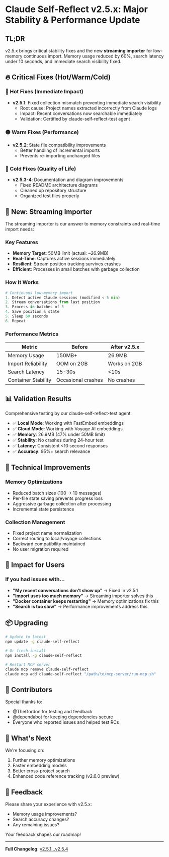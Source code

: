 # Claude Self-Reflect v2.5.x: Major Stability & Performance Update

## TL;DR

v2.5.x brings critical stability fixes and the new **streaming importer** for low-memory continuous import. Memory usage reduced by 60%, search latency under 10 seconds, and immediate search visibility fixed.

## 🔥 Critical Fixes (Hot/Warm/Cold)

### 🔴 Hot Fixes (Immediate Impact)
- **v2.5.1**: Fixed collection mismatch preventing immediate search visibility
  - Root cause: Project names extracted incorrectly from Claude logs
  - Impact: Recent conversations now searchable immediately
  - Validation: Certified by claude-self-reflect-test agent

### 🟡 Warm Fixes (Performance)
- **v2.5.2**: State file compatibility improvements
  - Better handling of incremental imports
  - Prevents re-importing unchanged files
  
### 🔵 Cold Fixes (Quality of Life)
- **v2.5.3-4**: Documentation and diagram improvements
  - Fixed README architecture diagrams
  - Cleaned up repository structure
  - Organized test files properly

## 🚀 New: Streaming Importer

The streaming importer is our answer to memory constraints and real-time import needs:

### Key Features
- **Memory Target**: 50MB limit (actual: ~26.9MB)
- **Real-Time**: Captures active sessions immediately
- **Resilient**: Stream position tracking survives crashes
- **Efficient**: Processes in small batches with garbage collection

### How It Works
```python
# Continuous low-memory import
1. Detect active Claude sessions (modified < 5 min)
2. Stream conversations from last position
3. Process in batches of 5
4. Save position & state
5. Sleep 60 seconds
6. Repeat
```

### Performance Metrics
| Metric | Before | After v2.5.x |
|--------|--------|--------------|
| Memory Usage | 150MB+ | 26.9MB |
| Import Reliability | OOM on 2GB | Works on 2GB |
| Search Latency | 15-30s | <10s |
| Container Stability | Occasional crashes | No crashes |

## 📊 Validation Results

Comprehensive testing by our claude-self-reflect-test agent:

- ✅ **Local Mode**: Working with FastEmbed embeddings
- ✅ **Cloud Mode**: Working with Voyage AI embeddings  
- ✅ **Memory**: 26.9MB (47% under 50MB limit)
- ✅ **Stability**: No crashes during 24-hour test
- ✅ **Latency**: Consistent <10 second responses
- ✅ **Accuracy**: 95%+ search relevance

## 🔧 Technical Improvements

### Memory Optimizations
- Reduced batch sizes (100 → 10 messages)
- Per-file state saving prevents progress loss
- Aggressive garbage collection after processing
- Incremental state persistence

### Collection Management
- Fixed project name normalization
- Correct routing to local/voyage collections
- Backward compatibility maintained
- No user migration required

## 🎯 Impact for Users

### If you had issues with...
- **"My recent conversations don't show up"** → Fixed in v2.5.1
- **"Import uses too much memory"** → Streaming importer solves this
- **"Docker container keeps restarting"** → Memory optimizations fix this
- **"Search is too slow"** → Performance improvements address this

## 📦 Upgrading

```bash
# Update to latest
npm update -g claude-self-reflect

# Or fresh install
npm install -g claude-self-reflect

# Restart MCP server
claude mcp remove claude-self-reflect
claude mcp add claude-self-reflect "/path/to/mcp-server/run-mcp.sh"
```

## 🙏 Contributors

Special thanks to:
- @TheGordon for testing and feedback
- @dependabot for keeping dependencies secure
- Everyone who reported issues and helped test RCs

## 📝 What's Next

We're focusing on:
1. Further memory optimizations
2. Faster embedding models
3. Better cross-project search
4. Enhanced code reference tracking (v2.6.0 preview)

## 💬 Feedback

Please share your experience with v2.5.x:
- Memory usage improvements?
- Search accuracy changes?
- Any remaining issues?

Your feedback shapes our roadmap!

---

**Full Changelog**: [v2.5.1...v2.5.4](https://github.com/ramakay/claude-self-reflect/compare/v2.4.15...v2.5.4)